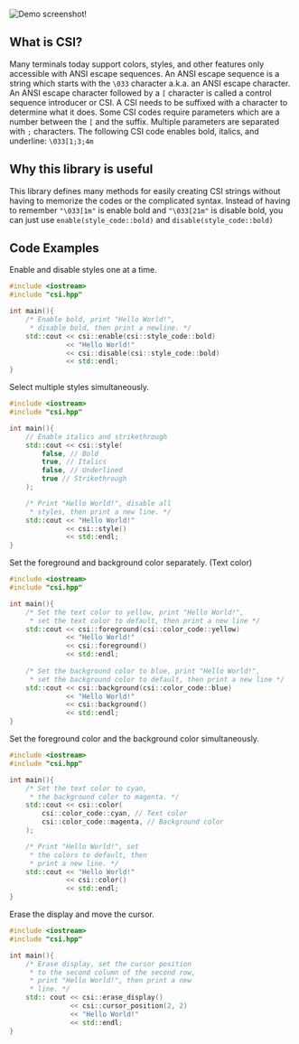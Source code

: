 ![Demo screenshot!](https://i.sli.mg/nDPouC.png)

## What is CSI?
Many terminals today support colors, styles, and other features only accessible with ANSI escape sequences. An ANSI escape sequence is a string which starts with the `\033` character a.k.a. an ANSI escape character. An ANSI escape character followed by a `[` character is called a control sequence introducer or CSI. A CSI needs to be suffixed with a character to determine what it does. Some CSI codes require parameters which are a number between the `[` and the suffix. Multiple parameters are separated with `;` characters. The following CSI code enables bold, italics, and underline: `\033[1;3;4m`

## Why this library is useful
This library defines many methods for easily creating CSI strings without having to memorize the codes or the complicated syntax. Instead of having to remember `"\033[1m"` is enable bold and `"\033[21m"` is disable bold, you can just use `enable(style_code::bold)` and `disable(style_code::bold)`

## Code Examples
Enable and disable styles one at a time.
```cpp
#include <iostream>
#include "csi.hpp"

int main(){
	/* Enable bold, print "Hello World!",
	 * disable bold, then print a newline. */
	std::cout << csi::enable(csi::style_code::bold)
	          << "Hello World!"
	          << csi::disable(csi::style_code::bold)
	          << std::endl;
}
```
Select multiple styles simultaneously.
```cpp
#include <iostream>
#include "csi.hpp"

int main(){
	// Enable italics and strikethrough
	std::cout << csi::style(
		false, // Bold
		true, // Italics
		false, // Underlined
		true // Strikethrough
	);

	/* Print "Hello World!", disable all
	 * styles, then print a new line. */
	std::cout << "Hello World!"
	          << csi::style()
	          << std::endl;
}
```
Set the foreground and background color separately. (Text color)
```cpp
#include <iostream>
#include "csi.hpp"

int main(){
	/* Set the text color to yellow, print "Hello World!",
	 * set the text color to default, then print a new line */
	std::cout << csi::foreground(csi::color_code::yellow)
	          << "Hello World!"
	          << csi::foreground()
	          << std::endl;
		  
	/* Set the background color to blue, print "Hello World!", 
	 * set the background color to default, then print a new line */
	std::cout << csi::background(csi::color_code::blue)
	          << "Hello World!"
	          << csi::background()
	          << std::endl;
}
```
Set the foreground color and the background color simultaneously.
```cpp
#include <iostream>
#include "csi.hpp"

int main(){
	/* Set the text color to cyan,
	 * the background color to magenta. */
	std::cout << csi::color(
		csi::color_code::cyan, // Text color
		csi::color_code::magenta, // Background color
	);

	/* Print "Hello World!", set
	 * the colors to default, then
	 * print a new line. */
	std::cout << "Hello World!"
	          << csi::color()
	          << std::endl;
}
```
Erase the display and move the cursor.
```cpp
#include <iostream>
#include "csi.hpp"

int main(){
	/* Erase display, set the cursor position
	 * to the second column of the second row,
	 * print "Hello World!", then print a new
	 * line. */
	std:: cout << csi::erase_display()
	           << csi::cursor_position(2, 2)
	           << "Hello World!"
	           << std::endl;
}
```
